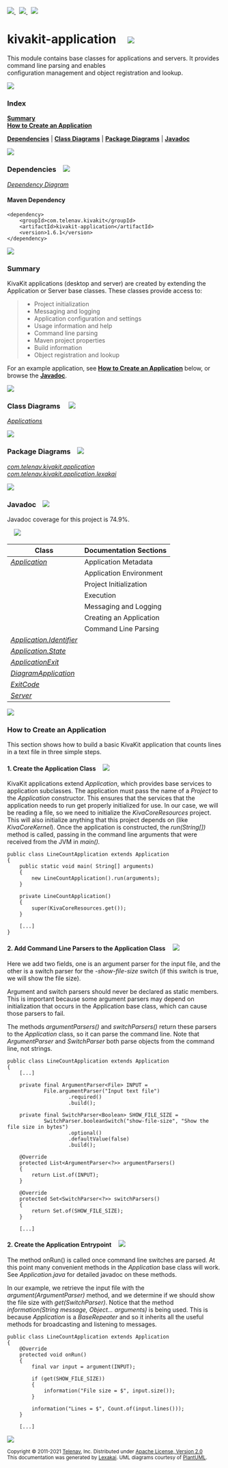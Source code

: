 [//]: # (start-user-text)

<a href="https://www.kivakit.org">
<img src="https://telenav.github.io/telenav-assets/images/icons/web-32.png" srcset="https://telenav.github.io/telenav-assets/images/icons/web-32-2x.png 2x"/>
</a>
&nbsp;
<a href="https://twitter.com/openkivakit">
<img src="https://telenav.github.io/telenav-assets/images/logos/twitter/twitter-32.png" srcset="https://telenav.github.io/telenav-assets/images/logos/twitter/twitter-32-2x.png 2x"/>
</a>
&nbsp;
<a href="https://kivakit.zulipchat.com">
<img src="https://telenav.github.io/telenav-assets/images/logos/zulip/zulip-32.png" srcset="https://telenav.github.io/telenav-assets/images/logos/zulip/zulip-32-2x.png 2x"/>
</a>

[//]: # (end-user-text)

# kivakit-application &nbsp;&nbsp; <img src="https://telenav.github.io/telenav-assets/images/icons/window-48.png" srcset="https://telenav.github.io/telenav-assets/images/icons/window-48-2x.png 2x"/>

This module contains base classes for applications and servers. It provides command line parsing and enables  
configuration management and object registration and lookup.

<img src="https://telenav.github.io/telenav-assets/images/separators/horizontal-line-512.png" srcset="https://telenav.github.io/telenav-assets/images/separators/horizontal-line-512-2x.png 2x"/>

### Index

[**Summary**](#summary)  
[**How to Create an Application**](#how-to-create-an-application)  

[**Dependencies**](#dependencies) | [**Class Diagrams**](#class-diagrams) | [**Package Diagrams**](#package-diagrams) | [**Javadoc**](#javadoc)

<img src="https://telenav.github.io/telenav-assets/images/separators/horizontal-line-512.png" srcset="https://telenav.github.io/telenav-assets/images/separators/horizontal-line-512-2x.png 2x"/>

### Dependencies <a name="dependencies"></a> &nbsp;&nbsp; <img src="https://telenav.github.io/telenav-assets/images/icons/dependencies-32.png" srcset="https://telenav.github.io/telenav-assets/images/icons/dependencies-32-2x.png 2x"/>

[*Dependency Diagram*](https://www.kivakit.org/1.6.1/lexakai/kivakit/kivakit-application/documentation/diagrams/dependencies.svg)

#### Maven Dependency

    <dependency>
        <groupId>com.telenav.kivakit</groupId>
        <artifactId>kivakit-application</artifactId>
        <version>1.6.1</version>
    </dependency>

<img src="https://telenav.github.io/telenav-assets/images/separators/horizontal-line-128.png" srcset="https://telenav.github.io/telenav-assets/images/separators/horizontal-line-128-2x.png 2x"/>

[//]: # (start-user-text)

### Summary <a name = "summary"></a>

KivaKit applications (desktop and server) are created by extending the Application or Server base classes.
These classes provide access to:

>- Project initialization
>- Messaging and logging
>- Application configuration and settings
>- Usage information and help
>- Command line parsing
>- Maven project properties
>- Build information
>- Object registration and lookup

For an example application, see [**How to Create an Application**](#how-to-create-an-application) below, or 
browse the [**Javadoc**](#javadoc).

[//]: # (end-user-text)

<img src="https://telenav.github.io/telenav-assets/images/separators/horizontal-line-128.png" srcset="https://telenav.github.io/telenav-assets/images/separators/horizontal-line-128-2x.png 2x"/>

### Class Diagrams <a name="class-diagrams"></a> &nbsp; &nbsp; <img src="https://telenav.github.io/telenav-assets/images/icons/diagram-40.png" srcset="https://telenav.github.io/telenav-assets/images/icons/diagram-40-2x.png 2x"/>

[*Applications*](https://www.kivakit.org/1.6.1/lexakai/kivakit/kivakit-application/documentation/diagrams/diagram-application.svg)

<img src="https://telenav.github.io/telenav-assets/images/separators/horizontal-line-128.png" srcset="https://telenav.github.io/telenav-assets/images/separators/horizontal-line-128-2x.png 2x"/>

### Package Diagrams <a name="package-diagrams"></a> &nbsp;&nbsp; <img src="https://telenav.github.io/telenav-assets/images/icons/box-24.png" srcset="https://telenav.github.io/telenav-assets/images/icons/box-24-2x.png 2x"/>

[*com.telenav.kivakit.application*](https://www.kivakit.org/1.6.1/lexakai/kivakit/kivakit-application/documentation/diagrams/com.telenav.kivakit.application.svg)  
[*com.telenav.kivakit.application.lexakai*](https://www.kivakit.org/1.6.1/lexakai/kivakit/kivakit-application/documentation/diagrams/com.telenav.kivakit.application.lexakai.svg)

<img src="https://telenav.github.io/telenav-assets/images/separators/horizontal-line-128.png" srcset="https://telenav.github.io/telenav-assets/images/separators/horizontal-line-128-2x.png 2x"/>

### Javadoc <a name="javadoc"></a> &nbsp;&nbsp; <img src="https://telenav.github.io/telenav-assets/images/icons/books-24.png" srcset="https://telenav.github.io/telenav-assets/images/icons/books-24-2x.png 2x"/>

Javadoc coverage for this project is 74.9%.  
  
&nbsp; &nbsp; <img src="https://telenav.github.io/telenav-assets/images/meters/meter-70-96.png" srcset="https://telenav.github.io/telenav-assets/images/meters/meter-70-96-2x.png 2x"/>




| Class | Documentation Sections |
|---|---|
| [*Application*](https://www.kivakit.org/1.6.1/javadoc/kivakit/kivakit.application////////////////////////////////////////////.html) | Application Metadata |  
| | Application Environment |  
| | Project Initialization |  
| | Execution |  
| | Messaging and Logging |  
| | Creating an Application |  
| | Command Line Parsing |  
| [*Application.Identifier*](https://www.kivakit.org/1.6.1/javadoc/kivakit/kivakit.application///////////////////////////////////////////////////////.html) |  |  
| [*Application.State*](https://www.kivakit.org/1.6.1/javadoc/kivakit/kivakit.application//////////////////////////////////////////////////.html) |  |  
| [*ApplicationExit*](https://www.kivakit.org/1.6.1/javadoc/kivakit/kivakit.application////////////////////////////////////////////////.html) |  |  
| [*DiagramApplication*](https://www.kivakit.org/1.6.1/javadoc/kivakit/kivakit.application///////////////////////////////////////////////////////////.html) |  |  
| [*ExitCode*](https://www.kivakit.org/1.6.1/javadoc/kivakit/kivakit.application/////////////////////////////////////////.html) |  |  
| [*Server*](https://www.kivakit.org/1.6.1/javadoc/kivakit/kivakit.application///////////////////////////////////////.html) |  |  

[//]: # (start-user-text)

<img src="https://telenav.github.io/telenav-assets/images/separators/horizontal-line-128.png" srcset="https://telenav.github.io/telenav-assets/images/separators/horizontal-line-128-2x.png 2x"/>

### How to Create an Application <a name="how-to-create-an-application"></a>

This section shows how to build a basic KivaKit application that counts lines in a text file in three simple steps.

#### 1. Create the Application Class &nbsp; &nbsp; <img src="https://telenav.github.io/telenav-assets/images/icons/wand-32.png" srcset="https://telenav.github.io/telenav-assets/images/icons/wand-32-2x.png 2x"/>

KivaKit applications extend _Application_, which provides base services to application subclasses.
The application must pass the name of a _Project_ to the _Application_ constructor. This ensures
that the services that the application needs to run get properly initialized for use. In our case,
we will be reading a file, so we need to initialize the _KivaCoreResources_ project. This will also
initialize anything that this project depends on (like _KivaCoreKernel_). Once the application is
constructed, the _run(String\[\])_ method is called, passing in the command line arguments that
were received from the JVM in _main()._

    public class LineCountApplication extends Application
    {
        public static void main( String[] arguments)
        {
            new LineCountApplication().run(arguments);
        }

        private LineCountApplication()
        {
            super(KivaCoreResources.get());
        }

        [...]
    }

#### 2. Add Command Line Parsers to the Application Class &nbsp; &nbsp; <img src="https://telenav.github.io/telenav-assets/images/icons/command-line-32.png" srcset="https://telenav.github.io/telenav-assets/images/icons/command-line-32-2x.png 2x"/>

Here we add two fields, one is an argument parser for the input file, and the other
is a switch parser for the *-show-file-size* switch (if this switch is true, we will show
the file size).

Argument and switch parsers should never be declared as static members. This is
important because some argument parsers may depend on initialization that occurs
in the Application base class, which can cause those parsers to fail.

The methods _argumentParsers()_ and _switchParsers()_ return these parsers to the
_Application_ class, so it can parse the command line. Note that _ArgumentParser_
and _SwitchParser_ both parse objects from the command line, not strings.

    public class LineCountApplication extends Application
    {
        [...]

        private final ArgumentParser<File> INPUT =
                File.argumentParser("Input text file")
                        .required()
                        .build();

        private final SwitchParser<Boolean> SHOW_FILE_SIZE =
                SwitchParser.booleanSwitch("show-file-size", "Show the file size in bytes")
                        .optional()
                        .defaultValue(false)
                        .build();

        @Override
        protected List<ArgumentParser<?>> argumentParsers()
        {
            return List.of(INPUT);
        }

        @Override
        protected Set<SwitchParser<?>> switchParsers()
        {
            return Set.of(SHOW_FILE_SIZE);
        }

        [...]

#### 2. Create the Application Entrypoint &nbsp; &nbsp; <img src="https://telenav.github.io/telenav-assets/images/icons/rocket-32.png" srcset="https://telenav.github.io/telenav-assets/images/icons/rocket-32-2x.png 2x"/>

The method onRun() is called once command line switches are parsed. At this point
many convenient methods in the _Application_ base class will work. See _Application.java_
for detailed javadoc on these methods.

In our example, we retrieve the input file with the _argument(ArgumentParser)_
method, and we determine if we should show the file size with _get(SwitchParser)_.
Notice that the method _information(String message, Object... arguments)_ is being
used. This is because _Application_ is a _BaseRepeater_ and so it inherits all the
useful methods for broadcasting and listening to messages.

    public class LineCountApplication extends Application
    {
        @Override
        protected void onRun()
        {
            final var input = argument(INPUT);

            if (get(SHOW_FILE_SIZE))
            {
                information("File size = $", input.size());
            }

            information("Lines = $", Count.of(input.lines()));
        }

        [...]

[//]: # (end-user-text)

<img src="https://telenav.github.io/telenav-assets/images/separators/horizontal-line-512.png" srcset="https://telenav.github.io/telenav-assets/images/separators/horizontal-line-512-2x.png 2x"/>

<sub>Copyright &#169; 2011-2021 [Telenav](https://telenav.com), Inc. Distributed under [Apache License, Version 2.0](LICENSE)</sub>  
<sub>This documentation was generated by [Lexakai](https://lexakai.org). UML diagrams courtesy of [PlantUML](https://plantuml.com).</sub>
